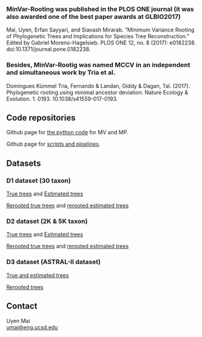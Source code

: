 ### MinVar-Rooting was published in the PLOS ONE journal (it was also awarded one of the best paper awards at GLBIO2017)
Mai, Uyen, Erfan Sayyari, and Siavash Mirarab. “Minimum Variance Rooting of Phylogenetic Trees and Implications for Species Tree Reconstruction.” Edited by Gabriel Moreno-Hagelsieb. PLOS ONE 12, no. 8 (2017): e0182238. doi:10.1371/journal.pone.0182238.
### Besides, MinVar-Rootig was named MCCV in an independent and simultaneous work by Tria et al.
Domingues Kümmel Tria, Fernando & Landan, Giddy & Dagan, Tal. (2017). Phylogenetic rooting using minimal ancestor deviation. Nature Ecology & Evolution. 1. 0193. 10.1038/s41559-017-0193.

## Code repositories
Github page for [the python code](https://github.com/uym2/MinVar-Rooting) for MV and MP. 

Github page for [scripts and pipelines](https://github.com/esayyari/simphy-uyen).

## Datasets
### D1 dataset (30 taxon) 

[True trees](https://drive.google.com/file/d/0B6VQuQbxaAq-bmx6NGdIb2JTZmc/view?usp=sharing) 
and
[Estimated trees](https://drive.google.com/open?id=0B6VQuQbxaAq-X1BoWlZPLUZRbDg)

[Rerooted true trees](https://drive.google.com/open?id=0B6VQuQbxaAq-QkhMbE40VFdjOVE) and [rerooted estimated trees](https://drive.google.com/open?id=0B6VQuQbxaAq-aW5QalAtZjJrN00)

### D2 dataset (2K & 5K taxon) 

[True trees](https://drive.google.com/open?id=0B6VQuQbxaAq-cDhYdGlJOWcwWTg) 
and
[Estimated trees](https://drive.google.com/open?id=0B6VQuQbxaAq-dkJlTk1OelJXcDA)

[Rerooted true trees](https://drive.google.com/open?id=0B6VQuQbxaAq-TVR3c2NsRkNDQWc) and [rerooted estimated trees](https://drive.google.com/open?id=0B6VQuQbxaAq-amU3RXRCZ3hVUEU)

### D3 dataset (ASTRAL-II dataset)

[True and estimated trees](http://www.cs.utexas.edu/~phylo/datasets/astral2/)

[Rerooted trees](https://drive.google.com/open?id=0B6VQuQbxaAq-X25xUWlFYVJKN3M)

## Contact
Uyen Mai    
umai@eng.ucsd.edu
